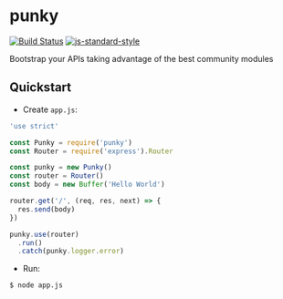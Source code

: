 # punky

[![Build Status](https://travis-ci.org/dgaubert/punky.svg?branch=master)](https://travis-ci.org/dgaubert/punky)
[![js-standard-style](https://img.shields.io/badge/code%20style-standard-brightgreen.svg)](http://standardjs.com/)

Bootstrap your APIs taking advantage of the best community modules

## Quickstart

  - Create `app.js`:

```js
'use strict'

const Punky = require('punky')
const Router = require('express').Router

const punky = new Punky()
const router = Router()
const body = new Buffer('Hello World')

router.get('/', (req, res, next) => {
  res.send(body)
})

punky.use(router)
  .run()
  .catch(punky.logger.error)
```

  - Run:

```
$ node app.js
```

